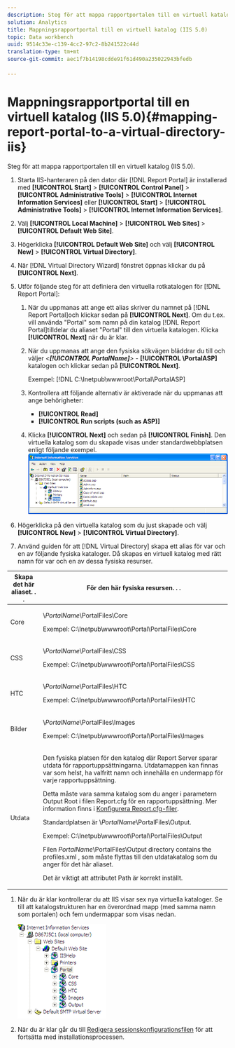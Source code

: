 ```yaml
---
description: Steg för att mappa rapportportalen till en virtuell katalog (IIS 5.0).
solution: Analytics
title: Mappningsrapportportal till en virtuell katalog (IIS 5.0)
topic: Data workbench
uuid: 9514c33e-c139-4cc2-97c2-8b241522c44d
translation-type: tm+mt
source-git-commit: aec1f7b14198cdde91f61d490a235022943bfedb

---
```



# Mappningsrapportportal till en virtuell katalog (IIS 5.0){#mapping-report-portal-to-a-virtual-directory-iis}

Steg för att mappa rapportportalen till en virtuell katalog (IIS 5.0).

1. Starta IIS-hanteraren på den dator där [!DNL Report Portal] är installerad med **[!UICONTROL Start]** > **[!UICONTROL Control Panel]** > **[!UICONTROL Administrative Tools]** > **[!UICONTROL Internet Information Services]** eller **[!UICONTROL Start]** > **[!UICONTROL Administrative Tools]** > **[!UICONTROL Internet Information Services]**.

1. Välj **[!UICONTROL Local Machine]** > **[!UICONTROL Web Sites]** > **[!UICONTROL Default Web Site]**.

1. Högerklicka **[!UICONTROL Default Web Site]** och välj **[!UICONTROL New]** > **[!UICONTROL Virtual Directory]**.

1. När [!DNL Virtual Directory Wizard] fönstret öppnas klickar du på **[!UICONTROL Next]**.

1. Utför följande steg för att definiera den virtuella rotkatalogen för [!DNL Report Portal]:

   1. När du uppmanas att ange ett alias skriver du namnet på [!DNL Report Portal]och klickar sedan på **[!UICONTROL Next]**. Om du t.ex. vill använda &quot;Portal&quot; som namn på din katalog [!DNL Report Portal]tilldelar du aliaset &quot;Portal&quot; till den virtuella katalogen. Klicka **[!UICONTROL Next]** när du är klar.

   1. När du uppmanas att ange den fysiska sökvägen bläddrar du till och väljer *&lt;**[!UICONTROL PortalName]**>* - **[!UICONTROL \PortalASP]** katalogen och klickar sedan på **[!UICONTROL Next]**.

      Exempel: [!DNL C:\Inetpub\wwwroot\Portal\PortalASP]

   1. Kontrollera att följande alternativ är aktiverade när du uppmanas att ange behörigheter:

      * **[!UICONTROL Read]**
      * **[!UICONTROL Run scripts (such as ASP)]**
   1. Klicka **[!UICONTROL Next]** och sedan på **[!UICONTROL Finish]**. Den virtuella katalog som du skapade visas under standardwebbplatsen enligt följande exempel.
   ![](assets/RptPort_scrn_VirDirManual.png)

1. Högerklicka på den virtuella katalog som du just skapade och välj **[!UICONTROL New]** > **[!UICONTROL Virtual Directory]**.

1. Använd guiden för att [!DNL Virtual Directory] skapa ett alias för var och en av följande fysiska kataloger. Då skapas en virtuell katalog med rätt namn för var och en av dessa fysiska resurser.

<table id="table_B2E04423C20F40CAA8EDA3FCBA210AA2"> 
 <thead> 
  <tr> 
   <th colname="col1" class="entry"> Skapa det här aliaset. . . </th> 
   <th colname="col2" class="entry"> För den här fysiska resursen. . . </th> 
  </tr>
 </thead>
 <tbody> 
  <tr> 
   <td colname="col1"> Core </td> 
   <td colname="col2"> <p>\<i>PortalName</i>\PortalFiles\Core </p> <p>Exempel: <span class="filepath"> C:\Inetpub\wwwroot\Portal\PortalFiles\Core</span> </p> </td> 
  </tr> 
  <tr> 
   <td colname="col1"> CSS </td> 
   <td colname="col2"> <p>\<i>PortalName</i>\PortalFiles\CSS </p> <p>Exempel: <span class="filepath"> C:\Inetpub\wwwroot\Portal\PortalFiles\CSS</span> </p> </td> 
  </tr> 
  <tr> 
   <td colname="col1"> HTC </td> 
   <td colname="col2"> <p>\<i>PortalName</i>\PortalFiles\HTC </p> <p>Exempel: <span class="filepath"> C:\Inetpub\wwwroot\Portal\PortalFiles\HTC</span> </p> </td> 
  </tr> 
  <tr> 
   <td colname="col1"> Bilder </td> 
   <td colname="col2"> <p>\<i>PortalName</i>\PortalFiles\Images </p> <p>Exempel: <span class="filepath"> C:\Inetpub\wwwroot\Portal\PortalFiles\Images</span> </p> </td> 
  </tr> 
  <tr> 
   <td colname="col1"> Utdata </td> 
   <td colname="col2"> <p>Den fysiska platsen för den katalog där <span class="keyword"> Report Server</span> sparar utdata för rapportuppsättningarna. Utdatamappen kan finnas var som helst, ha valfritt namn och innehålla en undermapp för varje rapportuppsättning. </p> <p>Detta måste vara samma katalog som du anger i parametern Output Root i filen <span class="filepath"> Report.cfg</span> för en rapportuppsättning. Mer information finns i <a href="../../../../home/c-rpt-oview/c-admin-rpt/c-config-rpt-files.md#concept-cf4b95344fcb4c8c877db91e5f1d345d"> Konfigurera Report.cfg-filer</a>. </p> <p>Standardplatsen är \<i>PortalName</i>\PortalFiles\Output. </p> <p>Exempel: <span class="filepath"> C:\Inetpub\wwwroot\Portal\PortalFiles\Output</span> </p> <p>Filen <i>PortalName</i>\PortalFiles\Output directory contains the <span class="filepath"> profiles.xml</span> , som måste flyttas till den utdatakatalog som du anger för det här aliaset. </p> <p>Det är viktigt att attributet <span class="wintitle"> Path</span> är korrekt inställt. </p> </td> 
  </tr> 
 </tbody> 
</table>

1. När du är klar kontrollerar du att IIS visar sex nya virtuella kataloger. Se till att katalogstrukturen har en överordnad mapp (med samma namn som portalen) och fem undermappar som visas nedan.

   ![](assets/rptPort_scrn_VirDirs_Installed.png)

1. När du är klar går du till [Redigera sessionskonfigurationsfilen](../../../../home/c-rpt-oview/c-install-rpt-port/t-edit-sess-config-file.md#task-cf11c3a780bd4936afd3f64a6b30afc7) för att fortsätta med installationsprocessen.

